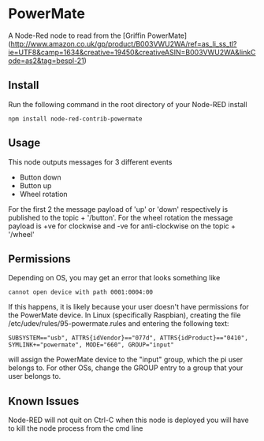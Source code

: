 PowerMate
=========
A Node-Red node to read from the [Griffin PowerMate] (http://www.amazon.co.uk/gp/product/B003VWU2WA/ref=as_li_ss_tl?ie=UTF8&camp=1634&creative=19450&creativeASIN=B003VWU2WA&linkCode=as2&tag=bespl-21)

Install
-------

Run the following command in the root directory of your Node-RED install

	npm install node-red-contrib-powermate


Usage
-----

This node outputs messages for 3 different events

 + Button down
 + Button up
 + Wheel rotation

For the first 2 the message payload of 'up' or 'down' respectively is published to the topic + '/button'. For the wheel rotation the message payload is +ve for clockwise and -ve for anti-clockwise on the topic + '/wheel'

Permissions
-----------
Depending on OS, you may get an error that looks something like 

    cannot open device with path 0001:0004:00
    
If this happens, it is likely because your user doesn't have permissions for the PowerMate device. In Linux (specifically Raspbian), creating the file /etc/udev/rules/95-powermate.rules and entering the following text:

    SUBSYSTEM=="usb", ATTRS{idVendor}=="077d", ATTRS{idProduct}=="0410", SYMLINK+="powermate", MODE="660", GROUP="input"

will assign the PowerMate device to the "input" group, which the pi user belongs to. For other OSs, change the GROUP entry to a group that your user belongs to.

Known Issues
------------

Node-RED will not quit on Ctrl-C when this node is deployed you will have to kill the node process from the cmd line


